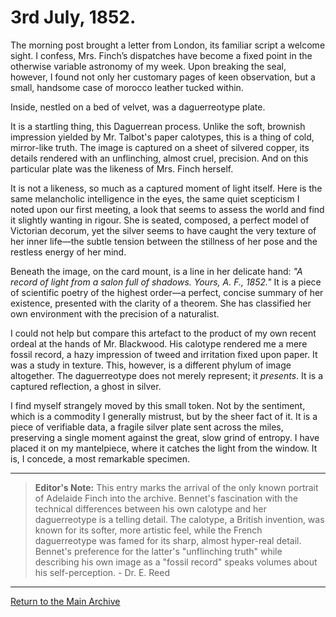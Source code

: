 # 3rd July, 1852.

The morning post brought a letter from London, its familiar script a welcome sight. I confess, Mrs. Finch’s dispatches have become a fixed point in the otherwise variable astronomy of my week. Upon breaking the seal, however, I found not only her customary pages of keen observation, but a small, handsome case of morocco leather tucked within.

Inside, nestled on a bed of velvet, was a daguerreotype plate.

It is a startling thing, this Daguerrean process. Unlike the soft, brownish impression yielded by Mr. Talbot's paper calotypes, this is a thing of cold, mirror-like truth. The image is captured on a sheet of silvered copper, its details rendered with an unflinching, almost cruel, precision. And on this particular plate was the likeness of Mrs. Finch herself.

It is not a likeness, so much as a captured moment of light itself. Here is the same melancholic intelligence in the eyes, the same quiet scepticism I noted upon our first meeting, a look that seems to assess the world and find it slightly wanting in rigour. She is seated, composed, a perfect model of Victorian decorum, yet the silver seems to have caught the very texture of her inner life—the subtle tension between the stillness of her pose and the restless energy of her mind.

Beneath the image, on the card mount, is a line in her delicate hand: *"A record of light from a salon full of shadows. Yours, A. F., 1852."* It is a piece of scientific poetry of the highest order—a perfect, concise summary of her existence, presented with the clarity of a theorem. She has classified her own environment with the precision of a naturalist.

I could not help but compare this artefact to the product of my own recent ordeal at the hands of Mr. Blackwood. His calotype rendered me a mere fossil record, a hazy impression of tweed and irritation fixed upon paper. It was a study in texture. This, however, is a different phylum of image altogether. The daguerreotype does not merely represent; it *presents*. It is a captured reflection, a ghost in silver.

I find myself strangely moved by this small token. Not by the sentiment, which is a commodity I generally mistrust, but by the sheer fact of it. It is a piece of verifiable data, a fragile silver plate sent across the miles, preserving a single moment against the great, slow grind of entropy. I have placed it on my mantelpiece, where it catches the light from the window. It is, I concede, a most remarkable specimen.

---
> **Editor's Note:** This entry marks the arrival of the only known portrait of Adelaide Finch into the archive. Bennet's fascination with the technical differences between his own calotype and her daguerreotype is a telling detail. The calotype, a British invention, was known for its softer, more artistic feel, while the French daguerreotype was famed for its sharp, almost hyper-real detail. Bennet's preference for the latter's "unflinching truth" while describing his own image as a "fossil record" speaks volumes about his self-perception. - Dr. E. Reed

---
[Return to the Main Archive](../index.md)
